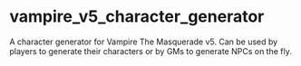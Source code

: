 # vampire_v5_character_generator
A character generator for Vampire The Masquerade v5. Can be used by players to generate their characters or by GMs to generate NPCs on the fly.
